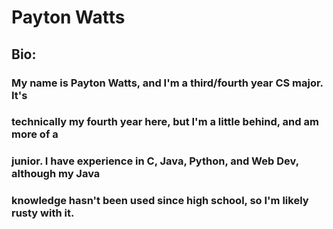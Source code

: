 # Payton Watts
## Bio:
### My name is Payton Watts, and I'm a third/fourth year CS major. It's
### technically my fourth year here, but I'm a little behind, and am more of a
### junior. I have experience in C, Java, Python, and Web Dev, although my Java
### knowledge hasn't been used since high school, so I'm likely rusty with it.
